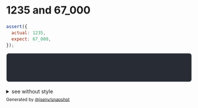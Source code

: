 # 1235 and 67_000

```js
assert({
  actual: 1235,
  expect: 67_000,
});
```

![img](throw.svg)

<details>
  <summary>see without style</summary>

```console
AssertionError: actual and expect are different

actual:  1_235
expect: 67_000
```

</details>


<sub>
  Generated by <a href="https://github.com/jsenv/core/tree/main/packages/independent/snapshot">@jsenv/snapshot</a>
</sub>